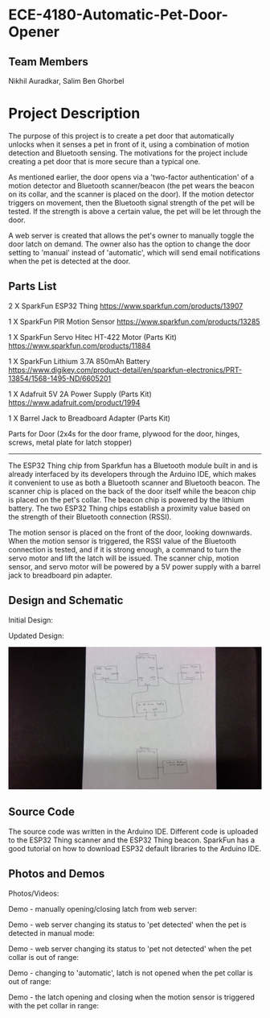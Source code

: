 # ECE-4180-Automatic-Pet-Door-Opener

## Team Members
Nikhil Auradkar, Salim Ben Ghorbel

# Project Description
The purpose of this project is to create a pet door that automatically unlocks when it senses a pet in front of it, using a combination of motion detection and Bluetooth sensing. The motivations for the project include creating a pet door that is more secure than a typical one.

As mentioned earlier, the door opens via a 'two-factor authentication' of a motion detector and Bluetooth scanner/beacon (the pet wears the beacon on its collar, and the scanner is placed on the door). If the motion detector triggers on movement, then the Bluetooth signal strength of the pet will be tested. If the strength is above a certain value, the pet will be let through the door.

A web server is created that allows the pet's owner to manually toggle the door latch on demand. The owner also has the option to change the door setting to 'manual' instead of 'automatic', which will send email notifications when the pet is detected at the door. 

## Parts List
2 X SparkFun ESP32 Thing https://www.sparkfun.com/products/13907

1 X SparkFun PIR Motion Sensor https://www.sparkfun.com/products/13285

1 X SparkFun Servo Hitec HT-422 Motor (Parts Kit) https://www.sparkfun.com/products/11884

1 X SparkFun Lithium 3.7A 850mAh Battery https://www.digikey.com/product-detail/en/sparkfun-electronics/PRT-13854/1568-1495-ND/6605201

1 X Adafruit 5V 2A Power Supply (Parts Kit) https://www.adafruit.com/product/1994

1 X Barrel Jack to Breadboard Adapter (Parts Kit)

Parts for Door (2x4s for the door frame, plywood for the door, hinges, screws, metal plate for latch stopper)

--------------------

The ESP32 Thing chip from Sparkfun has a Bluetooth module built in and is already interfaced by its developers through the Arduino IDE, which makes it convenient to use as both a Bluetooth scanner and Bluetooth beacon. The scanner chip is placed on the back of the door itself while the beacon chip is placed on the pet's collar. The beacon chip is powered by the lithium battery. The two ESP32 Thing chips establish a proximity value based on the strength of their Bluetooth connection (RSSI). 

The motion sensor is placed on the front of the door, looking downwards. When the motion sensor is triggered, the RSSI value of the Bluetooth connection is tested, and if it is strong enough, a command to turn the servo motor and lift the latch will be issued. The scanner chip, motion sensor, and servo motor will be powered by a 5V power supply with a barrel jack to breadboard pin adapter. 

## Design and Schematic
Initial Design:

Updated Design:

![Schematic:](https://raw.githubusercontent.com/aurnik987/ECE-4180-Automatic-Pet-Door-Opener/master/WIN_20181212_09_28_39_Pro.jpg)

## Source Code
The source code was written in the Arduino IDE. Different code is uploaded to the ESP32 Thing scanner and the ESP32 Thing beacon. SparkFun has a good tutorial on how to download ESP32 default libraries to the Arduino IDE.

## Photos and Demos
Photos/Videos:

Demo - manually opening/closing latch from web server:

Demo - web server changing its status to 'pet detected' when the pet is detected in manual mode:

Demo - web server changing its status to 'pet not detected' when the pet collar is out of range:

Demo - changing to 'automatic', latch is not opened when the pet collar is out of range:

Demo - the latch opening and closing when the motion sensor is triggered with the pet collar in range:

